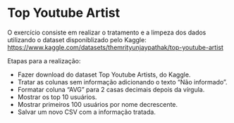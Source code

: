 # Top Youtube Artist
O exercício consiste em realizar o tratamento e a limpeza dos dados utilizando o dataset disponiblizado pelo Kaggle: https://www.kaggle.com/datasets/themrityunjaypathak/top-youtube-artist

Etapas para a realização: 
- Fazer download do dataset Top Youtube Artists, do Kaggle. 
- Tratar as colunas sem informação adicionando o texto “Não informado”.
- Formatar coluna “AVG” para 2 casas decimais depois da vírgula.
- Mostrar os top 10 usuários.
- Mostrar primeiros 100 usuários por nome decrescente.
- Salvar um novo CSV com a informação tratada.
